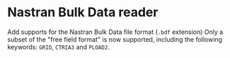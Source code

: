 # Nastran Bulk Data reader

Add supports for the Nastran Bulk Data file format (`.bdf` extension)
Only a subset of the "free field format" is now supported, including the following keywords:
`GRID`, `CTRIA3` and `PLOAD2`.
